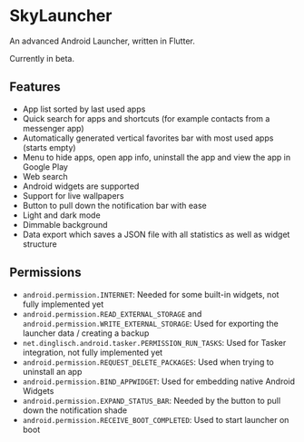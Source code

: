 # SkyLauncher

An advanced Android Launcher, written in Flutter.

Currently in beta.

## Features

- App list sorted by last used apps
- Quick search for apps and shortcuts (for example contacts from a messenger app)
- Automatically generated vertical favorites bar with most used apps (starts empty)
- Menu to hide apps, open app info, uninstall the app and view the app in Google Play
- Web search
- Android widgets are supported
- Support for live wallpapers
- Button to pull down the notification bar with ease
- Light and dark mode
- Dimmable background
- Data export which saves a JSON file with all statistics as well as widget structure

## Permissions

- `android.permission.INTERNET`: Needed for some built-in widgets, not fully implemented yet
- `android.permission.READ_EXTERNAL_STORAGE` and `android.permission.WRITE_EXTERNAL_STORAGE`: Used for exporting the launcher data / creating a backup
- `net.dinglisch.android.tasker.PERMISSION_RUN_TASKS`: Used for Tasker integration, not fully implemented yet
- `android.permission.REQUEST_DELETE_PACKAGES`: Used when trying to uninstall an app
- `android.permission.BIND_APPWIDGET`: Used for embedding native Android Widgets
- `android.permission.EXPAND_STATUS_BAR`: Needed by the button to pull down the notification shade
- `android.permission.RECEIVE_BOOT_COMPLETED`: Used to start launcher on boot
